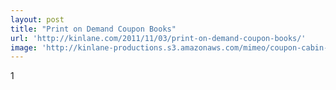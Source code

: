 ```yaml
---
layout: post
title: "Print on Demand Coupon Books"
url: 'http://kinlane.com/2011/11/03/print-on-demand-coupon-books/'
image: 'http://kinlane-productions.s3.amazonaws.com/mimeo/coupon-cabin-logo.png'
---
```


1